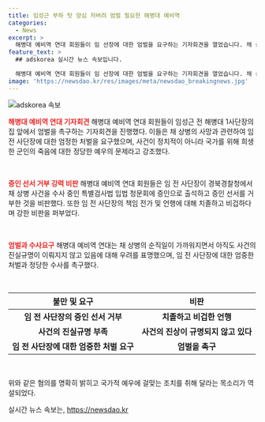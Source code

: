 ```yaml
---
title: 임성근 부하 탓 양심 저버려 엄벌 필요한 해병대 예비역
categories:
  - News
excerpt: >
  해병대 예비역 연대 회원들이 임 선장에 대한 엄벌을 요구하는 기자회견을 열었습니다. 채 상병 숨진 사건과 관련해 임 전 사단장에게 적극적인 책임을 물으면서, 선장의 증인 선서 거부와 탄원서 제출 등을 강하게 비판했습니다. 또한, 정치적 사안이 아닌 군인의 죽음에 대한 예우의 문제로 규명해달라고 수사팀에 촉구했습니다. 이에 대한 브리핑을 확인해보세요.
feature_text: >
  ## adskorea 실시간 뉴스 속보입니다.

  해병대 예비역 연대 회원들이 임 선장에 대한 엄벌을 요구하는 기자회견을 열었습니다. 채 상병 숨진 사건과 관련해 임 전 사단장에게 적극적인 책임을 물으면서, 선장의 증인 선서 거부와 탄원서 제출 등을 강하게 비판했습니다. 또한, 정치적 사안이 아닌 군인의 죽음에 대한 예우의 문제로 규명해달라고 수사팀에 촉구했습니다. 이에 대한 브리핑을 확인해보세요.
image: 'https://newsdao.kr/res/images/meta/newsdao_breakingnews.jpg'
---
```


<p><img src="https://newsdao.kr/res/images/meta/newsdao_breakingnews.jpg" alt="adskorea 속보" /></p>

<p><b><span style="color: #ee2323;">해병대 예비역 연대 기자회견</span></b>
해병대 예비역 연대 회원들이 임성근 전 해병대 1사단장의 집 앞에서 엄벌을 촉구하는 기자회견을 진행했다. 이들은 채 상병의 사망과 관련하여 임 전 사단장에 대한 엄정한 처벌을 요구했으며, 사건이 정치적이 아니라 국가를 위해 희생한 군인의 죽음에 대한 정당한 예우의 문제라고 강조했다.</p>

<p data-ke-size="size16">&nbsp;</p>

<p><b><span style="color: #ee2323;">증인 선서 거부 강력 비판</span></b>
해병대 예비역 연대 회원들은 임 전 사단장이 경북경찰청에서 채 상병 사건을 수사 중인 특별검사법 입법 청문회에 증인으로 출석하고 증인 선서를 거부한 것을 비판했다. 또한 임 전 사단장의 책임 전가 및 언행에 대해 치졸하고 비겁하다며 강한 비판을 퍼부었다.</p>

<p data-ke-size="size16">&nbsp;</p>

<p><b><span style="color: #ee2323;">엄벌과 수사요구</span></b>
해병대 예비역 연대는 채 상병의 순직일이 가까워지면서 아직도 사건의 진실규명이 이뤄지지 않고 있음에 대해 우려를 표명했으며, 임 전 사단장에 대한 엄중한 처벌과 정당한 수사를 촉구했다.</p>

<p data-ke-size="size16">&nbsp;</p>

<table>
<thead>
    <tr>
        <th style="text-align: center; height: 17px;"><b>불만 및 요구</b></th>
        <th style="text-align: center; height: 17px;"><b>비판</b></th>
    </tr>
</thead>
<tbody>
    <tr>
        <td style="text-align: center; height: 17px;"><b>임 전 사단장의 증인 선서 거부</b></td>
        <td style="text-align: center; height: 17px;"><b>치졸하고 비겁한 언행</b></td>
    </tr>
    <tr>
        <td style="text-align: center; height: 17px;"><b>사건의 진실규명 부족</b></td>
        <td style="text-align: center; height: 17px;"><b>사건의 진상이 규명되지 않고 있다</b></td>
    </tr>
    <tr>
        <td style="text-align: center; height: 17px;"><b>임 전 사단장에 대한 엄중한 처벌 요구</b></td>
        <td style="text-align: center; height: 17px;"><b>엄벌을 촉구</b></td>
    </tr>
</tbody>
</table>

<p data-ke-size="size16">&nbsp;</p>

<p>위와 같은 혐의를 명확히 밝히고 국가적 예우에 걸맞는 조치를 취해 달라는 목소리가 역설되었다.</p>
실시간 뉴스 속보는, <a href="https://newsdao.kr" rel="dofollow">https://newsdao.kr</a>


